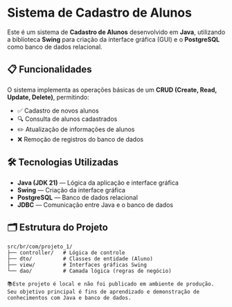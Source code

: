 # Sistema de Cadastro de Alunos

Este é um sistema de **Cadastro de Alunos** desenvolvido em **Java**, utilizando a biblioteca **Swing** para criação da interface gráfica (GUI) e o **PostgreSQL** como banco de dados relacional.

## 📋 Funcionalidades

O sistema implementa as operações básicas de um **CRUD (Create, Read, Update, Delete)**, permitindo:

- ✅ Cadastro de novos alunos
- 🔍 Consulta de alunos cadastrados
- ✏️ Atualização de informações de alunos
- ❌ Remoção de registros do banco de dados

## 🛠 Tecnologias Utilizadas

- **Java (JDK 21)** — Lógica da aplicação e interface gráfica
- **Swing** — Criação da interface gráfica
- **PostgreSQL** — Banco de dados relacional
- **JDBC** — Comunicação entre Java e o banco de dados

## 🗂 Estrutura do Projeto

```plaintext
src/br/com/projeto_1/
├── controller/   # Lógica de controle
├── dto/          # Classes de entidade (Aluno)
├── view/         # Interfaces gráficas Swing
└── dao/          # Camada lógica (regras de negócio)

📚Este projeto é local e não foi publicado em ambiente de produção. Seu objetivo principal é fins de aprendizado e demonstração de conhecimentos com Java e banco de dados.
